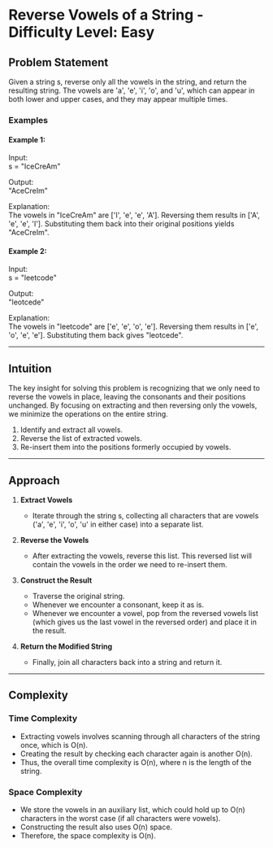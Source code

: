 # Reverse Vowels of a String - Difficulty Level: Easy

## Problem Statement

Given a string s, reverse only all the vowels in the string, and return the resulting string. The vowels are 'a', 'e', 'i', 'o', and 'u', which can appear in both lower and upper cases, and they may appear multiple times.

### Examples

#### Example 1:
Input:  
s = "IceCreAm"  

Output:  
"AceCreIm"  

Explanation:  
The vowels in "IceCreAm" are ['I', 'e', 'e', 'A']. Reversing them results in ['A', 'e', 'e', 'I']. Substituting them back into their original positions yields "AceCreIm".

#### Example 2:
Input:  
s = "leetcode"  

Output:  
"leotcede"  

Explanation:  
The vowels in "leetcode" are ['e', 'e', 'o', 'e']. Reversing them results in ['e', 'o', 'e', 'e']. Substituting them back gives "leotcede".

---

## Intuition

The key insight for solving this problem is recognizing that we only need to reverse the vowels in place, leaving the consonants and their positions unchanged. By focusing on extracting and then reversing only the vowels, we minimize the operations on the entire string.

1. Identify and extract all vowels.  
2. Reverse the list of extracted vowels.  
3. Re-insert them into the positions formerly occupied by vowels.

---

## Approach

1. **Extract Vowels**  
   - Iterate through the string s, collecting all characters that are vowels ('a', 'e', 'i', 'o', 'u' in either case) into a separate list.

2. **Reverse the Vowels**  
   - After extracting the vowels, reverse this list. This reversed list will contain the vowels in the order we need to re-insert them.

3. **Construct the Result**  
   - Traverse the original string.  
   - Whenever we encounter a consonant, keep it as is.  
   - Whenever we encounter a vowel, pop from the reversed vowels list (which gives us the last vowel in the reversed order) and place it in the result.

4. **Return the Modified String**  
   - Finally, join all characters back into a string and return it.

---

## Complexity

### Time Complexity

- Extracting vowels involves scanning through all characters of the string once, which is O(n).  
- Creating the result by checking each character again is another O(n).  
- Thus, the overall time complexity is O(n), where n is the length of the string.

### Space Complexity

- We store the vowels in an auxiliary list, which could hold up to O(n) characters in the worst case (if all characters were vowels).  
- Constructing the result also uses O(n) space.  
- Therefore, the space complexity is O(n).

